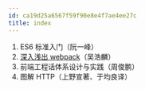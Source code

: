 ```yaml
---
id: ca19d25a6567f59f90e8e4f7ae4ee27c
title: index
---
```


1. ES6 标准入门（阮一峰）
2. [深入浅出 webpack](http://webpack.wuhaolin.cn/)（吴浩麟）
3. 前端工程话体系设计与实践（周俊鹏）
4. 图解 HTTP（上野宣著、于均良译）
